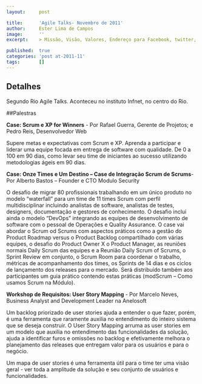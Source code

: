 ```yaml
---
layout:     post

title:      'Agile Talks- Novembro de 2011'
author:     Ester Lima de Campos
image:      ''
excerpt:    > Missão, Visão, Valores, Endereço para Facebook, twitter, grupo no google, etc.

published:  true
categories: 'post at-2011-11'
tags:       []
---
```


## Detalhes

Segundo Rio Agile Talks. Aconteceu no instituto Infnet, no centro do Rio.

##Palestras

**Case: Scrum e XP for Winners** - Por Rafael Guerra, Gerente de Projetos; e Pedro Reis, Desenvolvedor Web

Supere metas e expectativas com Scrum e XP. Aprenda a participar e liderar uma equipe focada em entrega de software com qualidade. De 0 a 100 em 90 dias, como levar seu time de iniciantes ao sucesso utilizando metodologias ágeis em 90 dias.

**Case: Onze Times e Um Destino – Case de Integração Scrum de Scrums**- Por Alberto Bastos – Founder e CTO Modulo Security 

O desafio de migrar 80 profissionais trabalhando em um único produto no modelo “waterfall” para um time de 11 times Scrum com perfil multidisciplinar incluindo analistas de software, analistas de testes, designers, documentação e gestores de conhecimento. O desafio inclui ainda o modelo “DevOps” integrando as equipes de desenvolvimento de software com o pessoal de Operações e Quality Assurance. O case vai abordar o Scrum od Scrums com aspectos práticos como a gestão do Product Roadmap versus o Product Backlog compartilhado com várias equipes, o desafio do Product Owner X o Product Manager, as reuniões normais Daily Scrum das equipes e a Reunião Daily Scrum of Scrums, o Sprint Review em conjunto, o Scrum Room para coordenar o trabalho, métricas de acompanhamento dos times, os Sprints de 14 dias e os ciclos de lançamento dos releases para o mercado. Será distribuído também aos participantes um guia prático contendo estas práticas (modScrum – Como usamos Scrum na Módulo).

**Workshop de Requisitos: User Story Mapping** - Por Marcelo Neves, Business Analyst and Development Leader na Anelosoft

Um backlog priorizado de user stories ajuda a entender o que fazer, porém, é uma ferramenta que raramente auxilia no entendimento do inteiro sistema que se deseja construir. O User Story Mapping arruma as user stories em um modelo que auxilia no entendimento das funcionalidades da solução, ajuda a identificar furos e omissões no backlog e efetivamente melhora o planejamento das releases que entregam valor para os usuários e para o negócio.

Um mapa de user stories é uma ferramenta útil para o time ter uma visão geral - ver toda a amplitude da solução e seu conjunto de usuários e funcionalidades.



